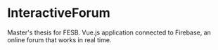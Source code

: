 # InteractiveForum
Master's thesis for FESB. Vue.js application connected to Firebase, an online forum that works in real time.
